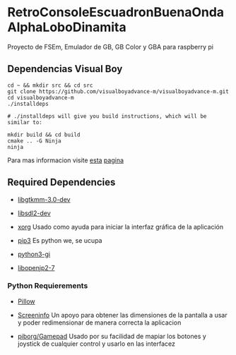 # RetroConsoleEscuadronBuenaOndaAlphaLoboDinamita
Proyecto de FSEm, Emulador de GB, GB Color y GBA para raspberry pi

## Dependencias Visual Boy
```
cd ~ && mkdir src && cd src
git clone https://github.com/visualboyadvance-m/visualboyadvance-m.git
cd visualboyadvance-m
./installdeps

# ./installdeps will give you build instructions, which will be similar to:

mkdir build && cd build
cmake .. -G Ninja
ninja
```
Para mas informacion visite [esta](https://i.pinimg.com/236x/8f/8f/17/8f8f1741b98e082152e1d78fe42f8963.jpg) [pagina](https://www.youtube.com/watch?v=dQw4w9WgXcQ&list=RD7oUdcT97Fco&index=4&ab_channel=RickAstley)

## Required Dependencies
- [libgtkmm-3.0-dev](https://packages.debian.org/buster/libgtkmm-3.0-dev)

- [libsdl2-dev](https://packages.debian.org/sid/libsdl2-dev)

- [xorg](https://wiki.debian.org/Xorg)
Usado como ayuda para iniciar la interfaz gráfica de la aplicación

- [pip3](https://packages.debian.org/buster/python3-pip)
Es python we, se ucupa

- [python3-gi](https://packages.debian.org/sid/python3-gi)

- [libopenjp2-7](https://packages.debian.org/sid/libopenjp2-7)



### Python Requierements

- [Pillow](https://pypi.org/project/Pillow/)

- [Screeninfo](https://pypi.org/project/screeninfo/)
Un apoyo para obtener las dimensiones de la pantalla a usar y poder redimensionar de manera correcta la aplicacion

- [piborg/Gamepad](https://github.com/piborg/Gamepad)
Usado por su facilidad de mapiar los botones y joystick de cualquier control y usarlo en las interfacez
